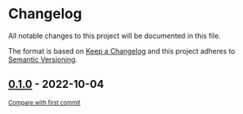 # Changelog
All notable changes to this project will be documented in this file.

The format is based on [Keep a Changelog](http://keepachangelog.com/en/1.0.0/)
and this project adheres to [Semantic Versioning](http://semver.org/spec/v2.0.0.html).

<!-- insertion marker -->

## [0.1.0](https://github.com/pacti-org/pacti/releases/tag/0.1.0) - 2022-10-04

<small>[Compare with first commit](https://github.com/pacti-org/pacti/compare/637102ffcf1d9aedf5c4fbe61bad948441654d1c...0.1.0)</small>
